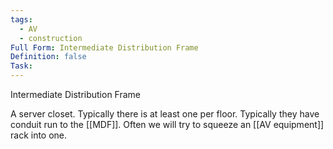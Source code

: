 ```yaml
---
tags:
  - AV
  - construction
Full Form: Intermediate Distribution Frame
Definition: false
Task:
---
```

Intermediate Distribution Frame

A server closet. Typically there is at least one per floor. Typically they have conduit run to the [[MDF]]. Often we will try to squeeze an [[AV equipment]] rack into one. 